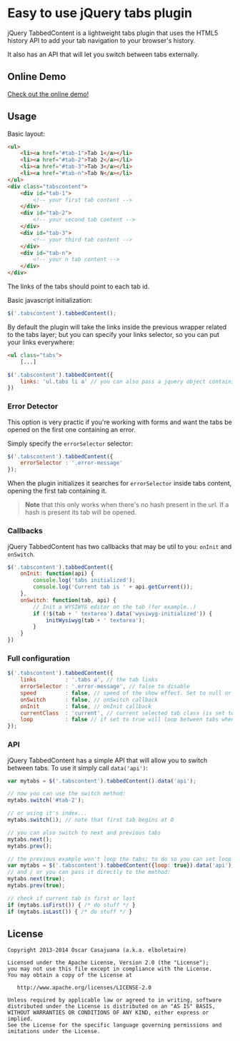 # Easy to use jQuery tabs plugin
jQuery TabbedContent is a lightweight tabs plugin that uses the HTML5 history API to add your tab navigation to your browser's history.

It also has an API that will let you switch between tabs externally.

## Online Demo

[Check out the online demo!](http://elboletaire.github.io/tabbedcontent)

## Usage

Basic layout:

```html
<ul>
	<li><a href="#tab-1">Tab 1</a></li>
	<li><a href="#tab-2">Tab 2</a></li>
	<li><a href="#tab-3">Tab 3</a></li>
	<li><a href="#tab-n">Tab N</a></li>
</ul>
<div class="tabscontent">
	<div id="tab-1">
		<!-- your first tab content -->
	</div>
	<div id="tab-2">
		<!-- your second tab content -->
	</div>
	<div id="tab-3">
		<!-- your third tab content -->
	</div>
	<div id="tab-n">
		<!-- your n tab content -->
	</div>
</div>
```

The links of the tabs should point to each tab id.

Basic javascript initialization:

```javascript
$('.tabscontent').tabbedContent();
```

By default the plugin will take the links inside the previous wrapper related to the tabs layer; but you can specify your links selector, so you can put your links everywhere:

```html
<ul class="tabs">
	[...]
```

```javascript
$('.tabscontent').tabbedContent({
	links: 'ul.tabs li a' // you can also pass a jquery object containing the links
})
```

### Error Detector
This option is very practic if you're working with forms and want the tabs be opened on the first one containing an error.

Simply specify the `errorSelector` selector:

```javascript
$('.tabscontent').tabbedContent({
	errorSelector : '.error-message'
});
```

When the plugin initializes it searches for `errorSelector` inside tabs content, opening the first tab containing it.

> **Note** that this only works when there's no hash present in the url. If a hash is present its tab will be opened.

### Callbacks
jQuery TabbedContent has two callbacks that may be util to you: `onInit` and `onSwitch`.

```javascript
$('.tabscontent').tabbedContent({
	onInit: function(api) {
		console.log('tabs initialized');
		console.log('Current tab is ' + api.getCurrent());
	},
	onSwitch: function(tab, api) {
		// Init a WYSIWYG editor on the tab (for example..)
		if (!$(tab + ' textarea').data('wysiwyg-initialized')) {
			initWysiwyg(tab + ' textarea');
		}
	}
})
```

### Full configuration

```javascript
$('.tabscontent').tabbedContent({
	links 		  : '.tabs a', // the tab links
	errorSelector : '.error-message', // false to disable
	speed		  : false, // speed of the show effect. Set to null or false to disable
	onSwitch	  : false, // onSwitch callback
	onInit		  : false, // onInit callback
	currentClass  : 'current', // current selected tab class (is set to the <a> element)
	loop          : false // if set to true will loop between tabs when using the next() and prev() api methods
});
```

### API
jQuery TabbedContent has a simple API that will allow you to switch between tabs. To use it simply call `data('api')`:

```javascript
var mytabs = $('.tabscontent').tabbedContent().data('api');

// now you can use the switch method:
mytabs.switch('#tab-2');

// or using it's index...
mytabs.switch(1); // note that first tab begins at 0

// you can also switch to next and previous tabs
mytabs.next();
mytabs.prev();

// the previous example won't loop the tabs; to do so you can set loop to true when configuring tabbedContent:
var mytabs = $('.tabscontent').tabbedContent({loop: true}).data('api');
// and / or you can pass it directly to the method:
mytabs.next(true);
mytabs.prev(true);

// check if current tab is first or last
if (mytabs.isFirst()) { /* do stuff */ }
if (mytabs.isLast()) { /* do stuff */ }
```

## License

	Copyright 2013-2014 Òscar Casajuana (a.k.a. elboletaire)

	Licensed under the Apache License, Version 2.0 (the "License");
	you may not use this file except in compliance with the License.
	You may obtain a copy of the License at

	   http://www.apache.org/licenses/LICENSE-2.0

	Unless required by applicable law or agreed to in writing, software
	distributed under the License is distributed on an "AS IS" BASIS,
	WITHOUT WARRANTIES OR CONDITIONS OF ANY KIND, either express or implied.
	See the License for the specific language governing permissions and
	imitations under the License.
